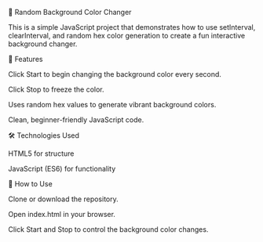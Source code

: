 🎨 Random Background Color Changer

This is a simple JavaScript project that demonstrates how to use setInterval, clearInterval, and random hex color generation to create a fun interactive background changer.

🚀 Features

Click Start to begin changing the background color every second.

Click Stop to freeze the color.

Uses random hex values to generate vibrant background colors.

Clean, beginner-friendly JavaScript code.

🛠️ Technologies Used

HTML5 for structure

JavaScript (ES6) for functionality


📂 How to Use

Clone or download the repository.

Open index.html in your browser.

Click Start and Stop to control the background color changes.